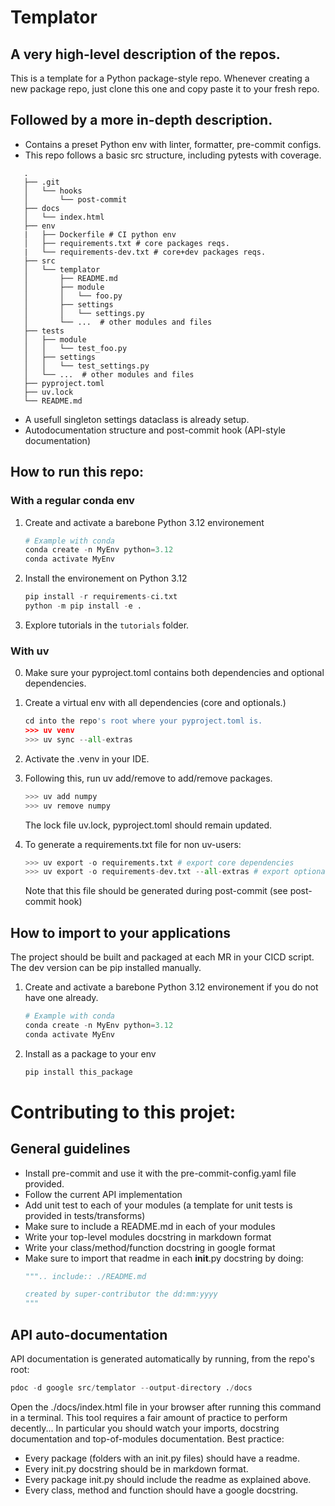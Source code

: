 # Templator
## A very high-level description of the repos.
This is a template for a Python package-style repo.
Whenever creating a new package repo, just clone this one and copy paste it to your fresh repo.

## Followed by a more in-depth description.
- Contains a preset Python env with linter, formatter, pre-commit configs.
- This repo follows a basic src structure, including pytests with coverage.
```
   .
   ├── .git
   │   └── hooks
   │       └── post-commit
   ├── docs
   │   └── index.html
   ├── env
   |   ├── Dockerfile # CI python env
   │   ├── requirements.txt # core packages reqs.
   |   └── requirements-dev.txt # core+dev packages reqs.
   ├── src
   │   └── templator
   │       ├── README.md
   │       ├── module
   │       │   └── foo.py
   │       ├── settings
   │       │   └── settings.py
   │       └── ...  # other modules and files
   ├── tests
   │   ├── module
   │   │   └── test_foo.py
   │   ├── settings
   │   │   └── test_settings.py
   │   └── ...  # other modules and files
   ├── pyproject.toml
   ├── uv.lock
   └── README.md
```
- A usefull singleton settings dataclass is already setup.
- Autodocumentation structure and post-commit hook (API-style documentation)

## How to run this repo:
### With a regular conda env
1. Create and activate a barebone Python 3.12 environement
   ```Python
   # Example with conda
   conda create -n MyEnv python=3.12
   conda activate MyEnv
   ```
2. Install the environement on Python 3.12
   ```Python
   pip install -r requirements-ci.txt
   python -m pip install -e .
   ```
3. Explore tutorials in the `tutorials` folder.
### With uv
0. Make sure your pyproject.toml contains both dependencies and optional dependencies.

1. Create a virtual env with all dependencies (core and optionals.)
   ```Python
   cd into the repo's root where your pyproject.toml is.
   >>> uv venv
   >>> uv sync --all-extras
   ```
2. Activate the .venv in your IDE.
3. Following this, run uv add/remove to add/remove packages.
   ```Python
   >>> uv add numpy
   >>> uv remove numpy
   ```
   The lock file uv.lock, pyproject.toml should remain updated.

4. To generate a requirements.txt file for non uv-users:
   ```Python
   >>> uv export -o requirements.txt # export core dependencies
   >>> uv export -o requirements-dev.txt --all-extras # export optional dependencies
   ```
   Note that this file should be generated during post-commit (see post-commit hook)

## How to import to your applications
The project should be built and packaged at each MR in your CICD script.
The dev version can be pip installed manually.

1. Create and activate a barebone Python 3.12 environement if you do not have one already.
   ```python
   # Example with conda
   conda create -n MyEnv python=3.12
   conda activate MyEnv
   ```

2. Install as a package to your env
   ```python
   pip install this_package
   ```

# Contributing to this projet:
## General guidelines
- Install pre-commit and use it with the pre-commit-config.yaml file provided.
- Follow the current API implementation
- Add unit test to each of your modules (a template for unit tests is provided in tests/transforms)
- Make sure to include a README.md in each of your modules
- Write your top-level modules docstring in markdown format
- Write your class/method/function docstring in google format
- Make sure to import that readme in each __init__.py docstring by doing:
    ```Python
    """.. include:: ./README.md

    created by super-contributor the dd:mm:yyyy
    """
    ```

## API auto-documentation
API documentation is generated automatically by running, from the repo's root:
   ```Python
   pdoc -d google src/templator --output-directory ./docs
   ```
Open the ./docs/index.html file in your browser after running this command in a terminal.
This tool requires a fair amount of practice to perform decently... In particular you should watch your imports, docstring documentation and top-of-modules documentation.
Best practice:
   - Every package (folders with an init.py files) should have a readme.
   - Every init.py docstring should be in markdown format.
   - Every package init.py should include the readme as explained above.
   - Every class, method and function should have a google docstring.
